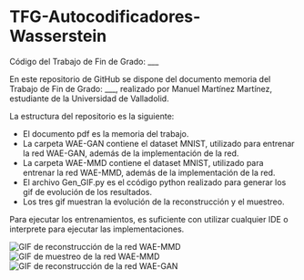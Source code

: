# TFG-Autocodificadores-Wasserstein
Código del Trabajo de Fin de Grado: ___

En este repositorio de GitHub se dispone del documento memoria del Trabajo de Fin de Grado: ___, realizado por Manuel Martínez Martínez, estudiante de la Universidad de Valladolid.

La estructura del repositorio es la siguiente: 
- El documento pdf es la memoria del trabajo.
- La carpeta WAE-GAN contiene el dataset MNIST, utilizado para entrenar la red WAE-GAN, además de la implementación de la red.
- La carpeta WAE-MMD contiene el dataset MNIST, utilizado para entrenar la red WAE-MMD, además de la implementación de la red.
- El archivo Gen_GIF.py es el ccódigo python realizado para generar los gif de evolución de los resultados.
- Los tres gif muestran la evolución de la reconstrucción y el muestreo.

Para ejecutar los entrenamientos, es  suficiente con utilizar cualquier IDE o interprete para ejecutar las implementaciones.

<image src="gif_reconstruccion_mmd.jpg" alt="GIF de reconstrucción de la red WAE-MMD">
  
<image src="gif_muestreo_mmd.jpg" alt="GIF de muestreo de la red WAE-MMD">
  
<image src="gif_reconstruccion_gan.jpg" alt="GIF de reconstrucción de la red WAE-GAN">
